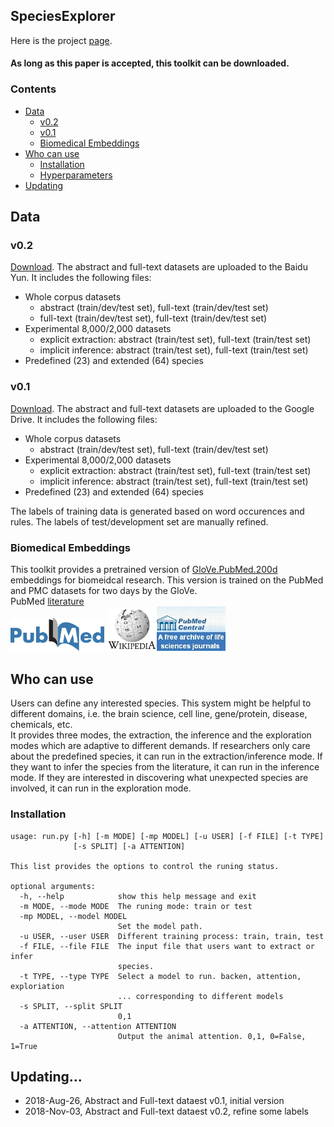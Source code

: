 ## SpeciesExplorer

Here is the project [page](https://sssgrowth.github.io/SPECIESEXPLORER/).    

#### As long as this paper is accepted, this toolkit can be downloaded.

### Contents

* [Data](#data)
  * [v0.2](#v0.2)
  * [v0.1](#v0.1)
  * [Biomedical Embeddings](#biomedical-embeddings)
* [Who can use](#who-can-use)
  * [Installation](#installation)
  * [Hyperparameters](#hyperparameters)
* [Updating](#updating)

## Data
### v0.2
[Download](https://pan.baidu.com/s/1sl-91yIlybtqjc67k67AvQ). The abstract and full-text datasets are uploaded to the Baidu Yun. It includes the following files:

+ Whole corpus datasets
	+ abstract (train/dev/test set), full-text (train/dev/test set)
	+ full-text (train/dev/test set), full-text (train/dev/test set)
+ Experimental 8,000/2,000 datasets
	+ explicit extraction: abstract (train/test set), full-text (train/test set)
	+ implicit inference: abstract (train/test set), full-text (train/test set)
+ Predefined (23) and extended (64) species

### v0.1 
[Download](https://drive.google.com/drive/folders/1VIHEbRtPeWo66L6zaEjyv30qizC_fdQB?usp=sharing). The abstract and full-text datasets are uploaded to the Google Drive. It includes the following files:

+ Whole corpus datasets
	+ abstract (train/dev/test set), full-text (train/dev/test set)
+ Experimental 8,000/2,000 datasets
	+ explicit extraction: abstract (train/test set), full-text (train/test set)
	+ implicit inference: abstract (train/test set), full-text (train/test set)
+ Predefined (23) and extended (64) species

The labels of training data is generated based on word occurences and rules. The labels of test/development set are manually refined.

### Biomedical Embeddings
This toolkit provides a pretrained version of [GloVe.PubMed.200d](d) embeddings for biomeidcal research.  This version is trained on the PubMed and PMC datasets for two days by the GloVe.  
PubMed [literature](https://www.ncbi.nlm.nih.gov/pubmed/)  
 <img src="./icon/pubmed.png" width="150">  <img src="./icon/wiki.png" width="80"><img src="./icon/pubmedcentral.jpg" width="110">
 
## Who can use
Users can define any interested species. This system might be helpful to different domains, i.e. the brain science, cell line, gene/protein, disease, chemicals, etc.  
It provides three modes, the extraction, the inference and the exploration modes which are adaptive to different demands. If researchers only care about the predefined species, it can run in the extraction/inference mode. If they want to infer the species from the literature, it can run in the inference mode. If they are interested in discovering what unexpected species are involved, it can run in the exploration mode.


### Installation
```
usage: run.py [-h] [-m MODE] [-mp MODEL] [-u USER] [-f FILE] [-t TYPE]
              [-s SPLIT] [-a ATTENTION]

This list provides the options to control the runing status.

optional arguments:
  -h, --help            show this help message and exit
  -m MODE, --mode MODE  The runing mode: train or test
  -mp MODEL, --model MODEL
                        Set the model path.
  -u USER, --user USER  Different training process: train, train, test
  -f FILE, --file FILE  The input file that users want to extract or infer
                        species.
  -t TYPE, --type TYPE  Select a model to run. backen, attention, exploriation
                        ... corresponding to different models
  -s SPLIT, --split SPLIT
                        0,1
  -a ATTENTION, --attention ATTENTION
                        Output the animal attention. 0,1, 0=False, 1=True
```
## Updating...

* 2018-Aug-26, Abstract and Full-text dataest v0.1, initial version
* 2018-Nov-03, Abstract and Full-text dataest v0.2, refine some labels

